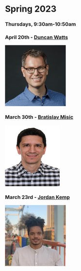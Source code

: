 # Spring 2023
### Thursdays, 9:30am-10:50am 

### April 20th - [Duncan Watts](https://github.com/uchicago-computation-workshop/Spring2023/blob/main/04_21_Duncan_Watts)
<div><img src="https://github.com/uchicago-computation-workshop/Spring2023/blob/main/04_21_Duncan_Watts/DW_headshot.png" width="200" height="200"></div>

### March 30th - [Bratislav Misic](https://github.com/uchicago-computation-workshop/Spring2023/tree/main/03_30_Bratislav_Misic)
<div><img src="https://github.com/uchicago-computation-workshop/Spring2023/blob/main/03_30_Bratislav_Misic/Bratislav%20Misic.jpg" width="180" height="200"></div>

### March 23rd - [Jordan Kemp](https://github.com/uchicago-computation-workshop/Spring2023/tree/main/03_23_jordan_kemp)
<div><img src="https://github.com/uchicago-computation-workshop/Spring2023/blob/main/03_23_jordan_kemp/jordan_headshot.jpeg" width="200" height="200"></div>

